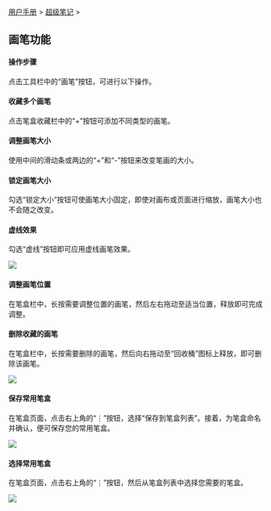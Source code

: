 [用户手册](/dragonnest/drawnote/manual) > [超级笔记](/dragonnest/drawnote/manual/super_note) >

画笔功能
---

#### 操作步骤

点击工具栏中的“画笔”按钮，可进行以下操作。

#### 收藏多个画笔

点击笔盒收藏栏中的“+”按钮可添加不同类型的画笔。

#### 调整画笔大小

使用中间的滑动条或两边的“+”和“-”按钮来改变笔画的大小。

#### 锁定画笔大小

勾选“锁定大小”按钮可使画笔大小固定，即使对画布或页面进行缩放，画笔大小也不会随之改变。

#### 虚线效果

勾选“虚线”按钮即可应用虚线画笔效果。

![](imgs/brush_function1.png)

#### 调整画笔位置
在笔盒栏中，长按需要调整位置的画笔，然后左右拖动至适当位置，释放即可完成调整。

#### 删除收藏的画笔

在笔盒栏中，长按需要删除的画笔，然后向右拖动至“回收桶”图标上释放，即可删除该画笔。

![](imgs/brush_function2.png)

#### 保存常用笔盒
在笔盒页面，点击右上角的“⋮”按钮，选择“保存到笔盒列表”。接着，为笔盒命名并确认，便可保存您的常用笔盒。

![](imgs/brush_function3.png)

#### 选择常用笔盒
在笔盒页面，点击右上角的“⋮”按钮，然后从笔盒列表中选择您需要的笔盒。

![](imgs/brush_function4.png)